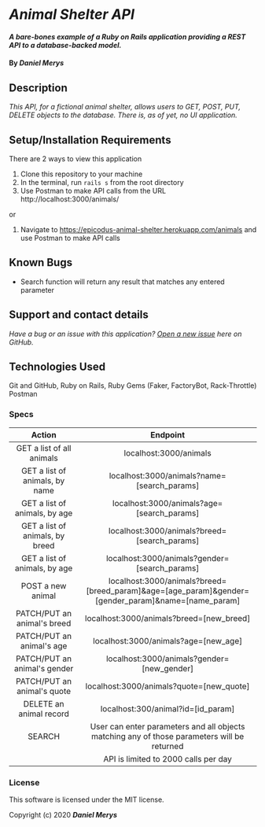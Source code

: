 # _Animal Shelter API_

#### _A bare-bones example of a Ruby on Rails application providing a REST API to a database-backed model._

#### By _**Daniel Merys**_

## Description

_This API, for a fictional animal shelter, allows users to GET, POST, PUT, DELETE objects to the database. There is, as of yet, no UI application._

## Setup/Installation Requirements

There are 2 ways to view this application

1. Clone this repository to your machine
2. In the terminal, run `rails s` from the root directory
3. Use Postman to make API calls from the URL http://localhost:3000/animals/

or

1. Navigate to https://epicodus-animal-shelter.herokuapp.com/animals and use Postman to make API calls

## Known Bugs
- Search function will return any result that matches any entered parameter

 
## Support and contact details

_Have a bug or an issue with this application? [Open a new issue](https://github.com/dkmerys/animal_shelter/issues) here on GitHub._

## Technologies Used


Git and GitHub,
Ruby on Rails,
Ruby Gems (Faker, FactoryBot, Rack-Throttle)
Postman


### Specs
|              Action             |                                              Endpoint                                              |
|:-------------------------------:|:--------------------------------------------------------------------------------------------------:|
| GET a list of all animals       | localhost:3000/animals                                                                             |
| GET a list of animals, by name  | localhost:3000/animals?name=[search_params]                                                        |
| GET a list of animals, by age   | localhost:3000/animals?age=[search_params]                                                         |
| GET a list of animals, by breed | localhost:3000/animals?breed=[search_params]                                                       |
| GET a list of animals, by age   | localhost:3000/animals?gender=[search_params]                                                      |
| POST a new animal               | localhost:3000/animals?breed=[breed_param]&age=[age_param]&gender=[gender_param]&name=[name_param] |
| PATCH/PUT an animal's breed     | localhost:3000/animals?breed=[new_breed]                                                           |
| PATCH/PUT an animal's age       | localhost:3000/animals?age=[new_age]                                                               |
| PATCH/PUT an animal's gender    | localhost:3000/animals?gender=[new_gender]                                                         |
| PATCH/PUT an animal's quote     | localhost:3000/animals?quote=[new_quote]                                                           |
| DELETE an animal record         | localhost:300/animal?id=[id_param]                                                                 |
| SEARCH                          | User can enter parameters and all objects matching any of those parameters will be returned        |
|                                 | API is limited to 2000 calls per day       

### License

This software is licensed under the MIT license.

Copyright (c) 2020 **_Daniel Merys_**